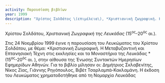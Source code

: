 ```yaml
---
activity: Παρουσίαση βιβλίων
year: 1999
description: "Χρίστος Σολδάτος \(επιμέλεια\), *Χριστιανική ζωγραφική. Η μεταβυζαντινή και επτανησιακή τέχνη στις εκκλησίες και τα μοναστήρια της Λευκάδας \(15<sup>ος</sup>-20<sup>ός</sup> αι.\). *Αθήνα 1999, Αθήνα 24 Νοεμβρίου 1999. Ομιλητές: Δημήτριος Χ. Σκλαβενίτης, Νίκος Ζίας, Γιάννης Ρηγόπουλος, Βιβέτ Τσαρλαμπά-Κακλαμάνη."
---
```


Χρίστου Σολδάτου, *Χριστιανική Ζωγραφική της Λευκάδας* \(15<sup>ος</sup>-20<sup>ός</sup> αι.\).

Στις 24 Νοεμβρίου 1999 έγινε η παρουσίαση του Λευκώματος του Χρίστου Σολδάτου, με θέμα: *Χριστιανική Ζωγραφική. Η Μεταβυζαντινή και Επτανησιακή Τέχνη στις εκκλησίες και τα Μοναστήρια της Λευκάδας *\(15<sup>ος</sup>-20<sup>ός</sup> αι. \), στην αίθουσα της Ένωσης Συντακτών Ημερησίων Εφημερίδων Αθηνών. Για το βιβλίο μίλησαν οι: Δημήτριος Σκλαβενίτης, Νίκος Ζίας, Γιάννης Ρηγόπουλος, Βιβέτ Τσαρλαμπά-Κακλαμάνη. Η έκδοση του Λευκώματος χρηματοδοτήθηκε από τη Νομαρχία Λευκάδας

